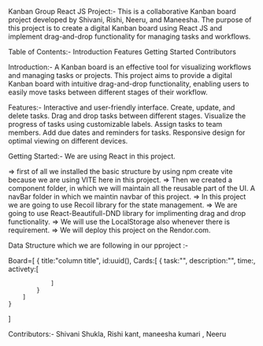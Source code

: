 Kanban Group React JS Project:-
This is a collaborative Kanban board project developed by Shivani, Rishi, Neeru, and Maneesha. The purpose of this project is to create a digital Kanban board using React JS and implement drag-and-drop functionality for managing tasks and workflows.

Table of Contents:-
Introduction
Features
Getting Started
Contributors

Introduction:-
A Kanban board is an effective tool for visualizing workflows and managing tasks or projects. This project aims to provide a digital Kanban board with intuitive drag-and-drop functionality, enabling users to easily move tasks between different stages of their workflow.

Features:-
Interactive and user-friendly interface.
Create, update, and delete tasks.
Drag and drop tasks between different stages.
Visualize the progress of tasks using customizable labels.
Assign tasks to team members.
Add due dates and reminders for tasks.
Responsive design for optimal viewing on different devices.

Getting Started:-
We are using React in this project.

=> first of all we installed the basic structure by using npm create vite because we are using VITE here in this project.
=> Then we created a component folder, in which we will maintain all the reusable part of the UI. A navBar folder in which we maintin navbar of this project.
=> In this project we are going to use Recoil library for the state management.
=> We are going to use React-Beautifull-DND library for implimenting drag and drop functionality.
=> We will use the LocalStorage also whenever there is requirement.
=> We will deploy this project on the Rendor.com.

Data Structure which we are following in our pproject :-


Board=[
    {
        title:"column title",
        id:uuid(),
        Cards:[
            {
                task:"",
                description:"",
                time:,
                activety:[

                ]
            }
        ]
    }
]



Contributors:-
Shivani Shukla,
Rishi kant,
maneesha kumari ,
Neeru
